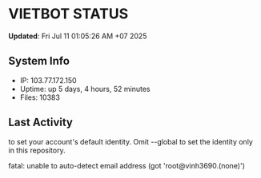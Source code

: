 # VIETBOT STATUS
**Updated**: Fri Jul 11 01:05:26 AM +07 2025

## System Info
- IP: 103.77.172.150
- Uptime: up 5 days, 4 hours, 52 minutes
- Files: 10383

## Last Activity

to set your account's default identity.
Omit --global to set the identity only in this repository.

fatal: unable to auto-detect email address (got 'root@vinh3690.(none)')
